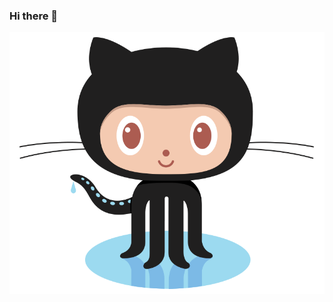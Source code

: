 ### Hi there 👋
<!--![image](https://github.com/ErhanArda/ErhanArda/blob/master/index.png)-->
![image](https://github.com/ErhanArda/ErhanArda/blob/master/Octocat.png)


<!--
**ErhanArda/ErhanArda** is a ✨ _special_ ✨ repository because its `README.md` (this file) appears on your GitHub profile.

Here are some ideas to get you started:

- 🔭 I’m currently working on ...
- 🌱 I’m currently learning ...
- 👯 I’m looking to collaborate on ...
- 🤔 I’m looking for help with ...
- 💬 Ask me about ...
- 📫 How to reach me: ...
- 😄 Pronouns: ...
- ⚡ Fun fact: ...
-->

